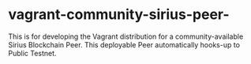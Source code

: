 # vagrant-community-sirius-peer-
This is for developing the Vagrant distribution for a community-available Sirius Blockchain Peer.  This deployable  Peer automatically hooks-up to Public Testnet.
